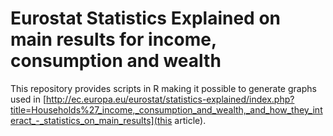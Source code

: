 # Eurostat Statistics Explained on main results for income, consumption and wealth
This repository provides scripts in R making it possible to generate graphs used in [http://ec.europa.eu/eurostat/statistics-explained/index.php?title=Households%27_income,_consumption_and_wealth,_and_how_they_interact_-_statistics_on_main_results](this article).

